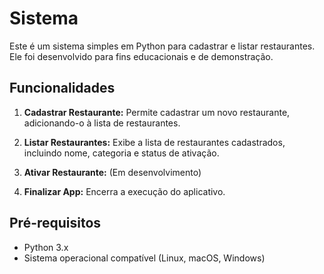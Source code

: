 # Sistema 

Este é um sistema simples em Python para cadastrar e listar restaurantes. Ele foi desenvolvido para fins educacionais e de demonstração.

## Funcionalidades

1. **Cadastrar Restaurante:** Permite cadastrar um novo restaurante, adicionando-o à lista de restaurantes.

2. **Listar Restaurantes:** Exibe a lista de restaurantes cadastrados, incluindo nome, categoria e status de ativação.

3. **Ativar Restaurante:** (Em desenvolvimento)

4. **Finalizar App:** Encerra a execução do aplicativo.

## Pré-requisitos

- Python 3.x
- Sistema operacional compatível (Linux, macOS, Windows)
